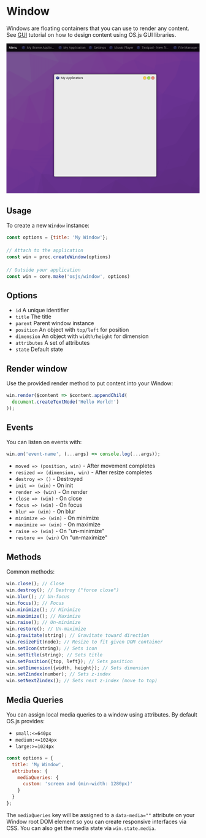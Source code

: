 # Window

Windows are floating containers that you can use to render any content. See [GUI](tutorial/gui/README.md) tutorial on how to design content using OS.js GUI libraries.

![Example](example.png)

## Usage

To create a new `Window` instance:

```javascript
const options = {title: 'My Window'};

// Attach to the application
const win = proc.createWindow(options)

// Outside your application
const win = core.make('osjs/window', options)
```

## Options

* `id` A unique identifier
* `title` The title
* `parent` Parent window instance
* `position` An object with `top/left` for position
* `dimension` An object with `width/height` for dimension
* `attributes` A set of attributes
* `state` Default state

## Render window

Use the provided render method to put content into your Window:

```javascript
win.render($content => $content.appendChild(
  document.createTextNode('Hello World!')
));
```

## Events

You can listen on events with:

```javascript
win.on('event-name', (...args) => console.log(...args));
```

* `moved => (position, win)` - After movement completes
* `resized => (dimension, win)` - After resize completes
* `destroy => ()` - Destroyed
* `init => (win)` - On init
* `render => (win)` - On render
* `close => (win)` - On close
* `focus => (win)` - On focus
* `blur => (win)` - On blur
* `minimize => (win)` - On minimize
* `maximize => (win)` - On maximize
* `raise => (win)` - On "un-minimize"
* `restore => (win)` On "un-maximize"

## Methods

Common methods:

```javascript
win.close(); // Close
win.destroy(); // Destroy ("force close")
win.blur(); // Un-focus
win.focus(); // Focus
win.minimize(); // Minimize
win.maximize(); // Maximize
win.raise(); // Un-minimize
win.restore(); // Un-maximize
win.gravitate(string); // Gravitate toward direction
win.resizeFit(node); // Resize to fit given DOM container
win.setIcon(string); // Sets icon
win.setTitle(string); // Sets title
win.setPosition({top, left}); // Sets position
win.setDimension({width, height}); // Sets dimension
win.setZindex(number); // Sets z-index
win.setNextZindex(); // Sets next z-index (move to top)
```

## Media Queries

You can assign local media queries to a window using attributes. By default OS.js provides:

* `small:<=640px`
* `medium:<=1024px`
* `large:>=1024px`

```javascript
const options = {
  title: 'My Window',
  attributes: {
    mediaQueries: {
      custom: 'screen and (min-width: 1280px)'
    }
  }
};
```

The `mediaQueries` key will be assigned to a `data-media=""` attribute on your Window root DOM element so you can create responsive interfaces via CSS. You can also get the media state via `win.state.media`.
